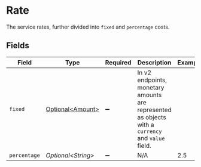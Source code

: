 # Rate

The service rates, further divided into `fixed` and `percentage` costs.


## Fields

| Field                                                                                             | Type                                                                                              | Required                                                                                          | Description                                                                                       | Example                                                                                           |
| ------------------------------------------------------------------------------------------------- | ------------------------------------------------------------------------------------------------- | ------------------------------------------------------------------------------------------------- | ------------------------------------------------------------------------------------------------- | ------------------------------------------------------------------------------------------------- |
| `fixed`                                                                                           | [Optional\<Amount>](../../models/components/Amount.md)                                            | :heavy_minus_sign:                                                                                | In v2 endpoints, monetary amounts are represented as objects with a `currency` and `value` field. |                                                                                                   |
| `percentage`                                                                                      | *Optional\<String>*                                                                               | :heavy_minus_sign:                                                                                | N/A                                                                                               | 2.5                                                                                               |